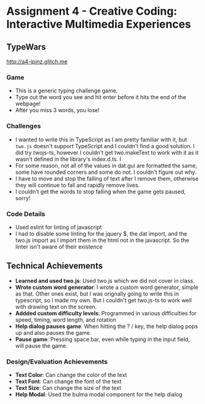Assignment 4 - Creative Coding: Interactive Multimedia Experiences
===
## TypeWars

http://a4-jpinz.glitch.me

### Game
- This is a generic typing challenge game.
- Type out the word you see and hit enter before it hits the end of the webpage!
- After you miss 3 words, you lose!

### Challenges
- I wanted to write this in TypeScript as I am pretty familiar with it, but `two.js` doesn't support TypeScript and I couldn't find a good solution. I did try twojs-ts, however I couldn't get two.makeText to work with it as it wasn't defined in the library's index.d.ts. I
- For some reason, not all of the values in dat.gui are formatted the same, some have rounded corners and some do not. I couldn't figure out why.
- I have to move and stop the falling of text after I remove them, otherwise they will continue to fall and rapidly remove lives.
- I couldn't get the words to stop falling when the game gets paused, sorry!

### Code Details

- Used eslint for linting of javascript
- I had to disable some linting for the jquery $, the dat import, and the two.js import as I import them in the html not in the javascript. So the linter isn't aware of their existence

## Technical Achievements
- **Learned and used two.js**: Used two.js which we did not cover in class.
- **Wrote custom word generator**: I wrote a custom word generator, simple as that. Other ones exist, but I was orignally going to write this in typescript, so I made my own. But I couldn't get two.js-ts to work well with drawing text on the screen.
- **Addded custom difficulty levels**: Programmed in various difficulties for speed, timing, word length, and rotation
- **Help dialog pauses game**: When hitting the ? / key, the help dialog pops up and also pauses the game.
- **Pause game**: Pressing space bar, even while typing in the input field, will pause the game.

### Design/Evaluation Achievements
- **Text Color**: Can change the color of the text
- **Text Font**: Can change the font of the text
- **Text Size**: Can change the size of the text
- **Help Modal**: Used the bulma modal component for the help dialog